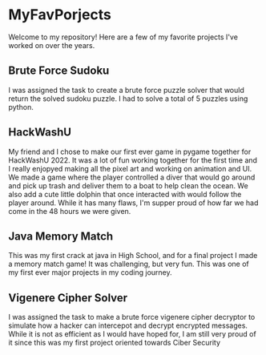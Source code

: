 # MyFavPorjects
Welcome to my repository! Here are a few of my favorite projects I've worked on over the years.
## Brute Force Sudoku
I was assigned the task to create a brute force puzzle solver that would return the solved sudoku puzzle. I had to solve a total of 5 puzzles using python.
## HackWashU
My friend and I chose to make our first ever game in pygame together for HackWashU 2022. It was a lot of fun working together for the first time and I really enjopyed making all the pixel art and working on animation and UI. We made a game where the player controlled a diver that would go around and pick up trash and deliver them to a boat to help clean the ocean. We also add a cute little dolphin that once interacted with would follow the player around. While it has many flaws, I'm supper proud of how far we had come in the 48 hours we were given.
## Java Memory Match
This was my first crack at java in High School, and for a final project I made a memory match game! It was challenging, but very fun. This was one of my first ever major projects in my coding journey.
## Vigenere Cipher Solver
I was assigned the task to make a brute force vigenere cipher decryptor to simulate how a hacker can intercepot and decrypt encrypted messages. While it is not as efficient as I would have hoped for, I am still very proud of it since this was my first project oriented towards Ciber Security
